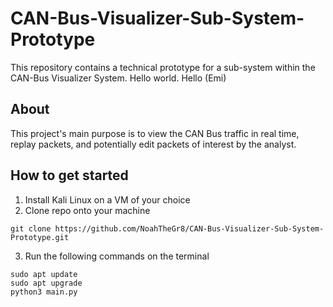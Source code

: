 # CAN-Bus-Visualizer-Sub-System-Prototype
This repository contains a technical prototype for a sub-system within the CAN-Bus Visualizer System. 
Hello world.
Hello (Emi)

## About
This project's main purpose is to view the CAN Bus traffic in real time, replay packets, and potentially edit packets of interest by the analyst. 

## How to get started
1. Install Kali Linux on a VM of your choice 
2. Clone repo onto your machine
 ```
 git clone https://github.com/NoahTheGr8/CAN-Bus-Visualizer-Sub-System-Prototype.git
 ```
3. Run the following commands on the terminal
```
sudo apt update
sudo apt upgrade
python3 main.py
```
